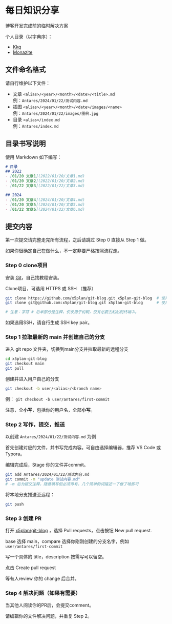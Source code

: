 # 每日知识分享
博客开发完成前的临时解决方案

个人目录（以字典序）：

- [Kkq](Kkq/index.md)
- [Monazite](Monazite/index.md)


## 文件命名格式
请自行维护以下文件：
- 文章 `<alias>/<year>/<month>/<date>/<title>.md`  
  例：`Antares/2024/01/22/测试内容.md`
- 插图 `<alias>/<year>/<month>/<date>/images/<name>`  
  例：`Antares/2024/01/22/images/图例.jpg`
- 目录 `<alias>/index.md`  
  例：`Antares/index.md`  

## 目录书写说明
使用 Markdown 如下编写：
```md
# 目录
## 2022
- [01/20 文章1](2022/01/20/文章1.md)
- [01/20 文章2](2022/01/20/文章2.md)
- [01/22 文章3](2022/01/22/文章3.md)

## 2024
- [01/20 文章4](2024/01/20/文章4.md)
- [01/20 文章5](2024/01/20/文章5.md)
- [01/22 文章6](2024/01/22/文章6.md)
```

## 提交内容

第一次提交请完整走完所有流程，之后请跳过 Step 0 直接从 Step 1 做。

如果你很确定自己在做什么，不一定非要严格按照流程走。

### Step 0 clone项目

安装 [Git](https://git-scm.com/)，自己找教程安装。

Clone项目，可选用 HTTPS 或 SSH （推荐）

```sh
git clone https://github.com/x5plan/git-blog.git x5plan-git-blog  # 使用 https
git clone git@github.com:x5plan/git-blog.git x5plan-git-blog      # 使用 ssh

# 注意：字符 # 后半部分是注释，仅仅用于说明，没有必要去粘贴到终端中。
```

如果选用SSH，请自行生成 SSH key pair。

### Step 1 拉取最新的 main 并创建自己的分支

进入 git repo 文件夹，切换到main分支并拉取最新的远程分支

```sh
cd x5plan-git-blog
git checkout main
git pull
```

创建并进入用户自己的分支

```sh
git checkout -b user/<alias>/<branch name>
```

例： `git checkout -b user/antares/first-commit`

注意，全**小写**，包括你的用户名，全部**小写**。

### Step 2 写作，提交，推送

以创建 `Antares/2024/01/22/测试内容.md` 为例

首先创建对应的文件，并书写完成内容。可自由选择编辑器，推荐 VS Code 或 Typora。

编辑完成后，Stage 你的文件并commit。

```sh
git add Antares/2024/01/22/测试内容.md
git commit -m "update 测试内容.md" 
# -m 后为提交注释，随意填写但必须得有，几个简单的词描述一下做了啥即可
```

将本地分支推送至远程：

```sh
git push
```

### Step 3 创建 PR

打开 [x5plan/git-blog](https://github.com/x5plan/git-blog) ，选择 Pull requests，点击按钮 New pull request.

base 选择 main，compare 选择你刚刚创建的分支名字，例如  `user/antares/first-commit`

写一个具体的 title，description 按需写可以留空。

点击 Create pull request

等有人review 你的 change 后合并。

### Step 4 解决问题（如果有需要）

当其他人阅读你的PR后，会提交comment。

请编辑你的文件解决问题，并重复 Step 2。
